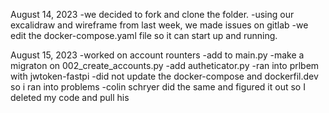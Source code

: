 August 14, 2023
-we decided to fork and clone the folder.
-using our excalidraw and wireframe from last week, we made issues on gitlab
-we edit the docker-compose.yaml file so it can start up and running.


August 15, 2023
-worked on account rounters
-add to main.py
-make a migraton on 002_create_accounts.py
-add autheticator.py
-ran into prlbem with jwtoken-fastpi
-did not update the docker-compose and dockerfil.dev so i ran into problems
-colin schryer did the same and figured it out so I deleted my code and pull his


